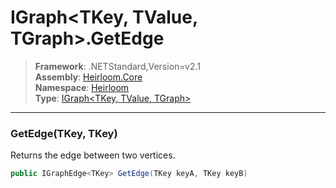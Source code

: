 # IGraph\<TKey, TValue, TGraph>.GetEdge

> **Framework**: .NETStandard,Version=v2.1  
> **Assembly**: [Heirloom.Core][0]  
> **Namespace**: [Heirloom][0]  
> **Type**: [IGraph\<TKey, TValue, TGraph>][1]  

--------------------------------------------------------------------------------

### GetEdge(TKey, TKey)

Returns the edge between two vertices.

```cs
public IGraphEdge<TKey> GetEdge(TKey keyA, TKey keyB)
```

[0]: ..\Heirloom.Core.md
[1]: Heirloom.IGraph[TKey,TValue,TGraph].md
